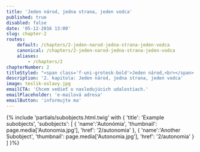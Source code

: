 ```yaml
---
title: 'Jeden národ, jedna strana, jeden vodca'
published: true
disabled: false
date: '05-12-2016 13:00'
slug: chapter-2
routes:
    default: /chapters/2-jeden-narod-jedna-strana-jeden-vodca
    canonical: /chapters/2-jeden-narod-jedna-strana-jeden-vodca
    aliases:
        - /chapters/2
chapterNumber: 2
titleStyled: "<span class='f-uni-grotesk-bold'>Jeden národ,<br></span> <span class='f-moyenage'>jedna strana, jeden vodca</span>"
description: '2. kapitola: Jeden národ, jedna strana, jeden vodca'
image: teslik-oslavy.jpg
emailCTA: 'Chcem vedieť o nasledujúcich udalostiach.'
emailPlaceholder: 'e-mailová adresa'
emailButton: 'informujte ma'
---
```


{% include 'partials/subobjects.html.twig' with {
    'title': 'Example subobjects',
    'subobjects': [
        {
            'name':'Autonómia', 
            'thumbnail': page.media['Autonomia.jpg'],
            'href': '2/autonomia'
        },
        {
            'name':'Another Subobject', 
            'thumbnail': page.media['Autonomia.jpg'],
            'href': '2/autonomia'
        }
    ]
}%}